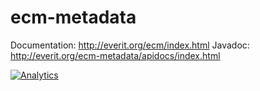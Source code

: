 ecm-metadata
============

Documentation: http://everit.org/ecm/index.html
Javadoc: http://everit.org/ecm-metadata/apidocs/index.html

[![Analytics](https://ga-beacon.appspot.com/UA-15041869-4/everit-org/ecm-metadata)](https://github.com/igrigorik/ga-beacon)
